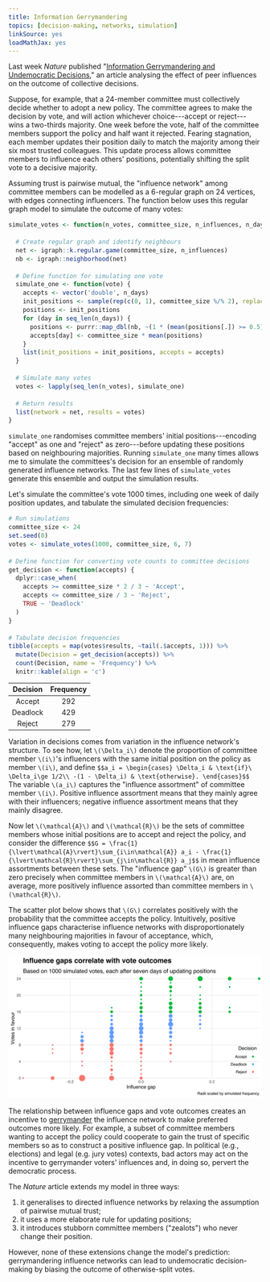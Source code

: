 ```yaml
---
title: Information Gerrymandering
topics: [decision-making, networks, simulation]
linkSource: yes
loadMathJax: yes
---
```


Last week *Nature* published "[Information Gerrymandering and Undemocratic Decisions](https://doi.org/10.1038/s41586-019-1507-6)," an article analysing the effect of peer influences on the outcome of collective decisions.

Suppose, for example, that a 24-member committee must collectively decide whether to adopt a new policy.
The committee agrees to make the decision by vote, and will action whichever choice---accept or reject---wins a two-thirds majority.
One week before the vote, half of the committee members support the policy and half want it rejected.
Fearing stagnation, each member updates their position daily to match the majority among their six most trusted colleagues.
This update process allows committee members to influence each others' positions, potentially shifting the split vote to a decisive majority.

Assuming trust is pairwise mutual, the "influence network" among committee members can be modelled as a 6-regular graph on 24 vertices, with edges connecting influencers.
The function below uses this regular graph model to simulate the outcome of many votes:

```r
simulate_votes <- function(n_votes, committee_size, n_influences, n_days) {
  
  # Create regular graph and identify neighbours
  net <- igraph::k.regular.game(committee_size, n_influences)
  nb <- igraph::neighborhood(net)
  
  # Define function for simulating one vote
  simulate_one <- function(vote) {
    accepts <- vector('double', n_days)
    init_positions <- sample(rep(c(0, 1), committee_size %/% 2), replace = F)
    positions <- init_positions
    for (day in seq_len(n_days)) {
      positions <- purrr::map_dbl(nb, ~(1 * (mean(positions[.]) >= 0.5)))
      accepts[day] <- committee_size * mean(positions)
    }
    list(init_positions = init_positions, accepts = accepts)
  }
  
  # Simulate many votes
  votes <- lapply(seq_len(n_votes), simulate_one)
  
  # Return results
  list(network = net, results = votes)
}
```

`simulate_one` randomises committee members' initial positions---encoding "accept" as one and "reject" as zero---before updating these positions based on neighbouring majorities.
Running `simulate_one` many times allows me to simulate the committees's decision for an ensemble of randomly generated influence networks.
The last few lines of `simulate_votes` generate this ensemble and output the simulation results.

Let's simulate the committee's vote 1000 times, including one week of daily position updates, and tabulate the simulated decision frequencies:

```r
# Run simulations
committee_size <- 24
set.seed(0)
votes <- simulate_votes(1000, committee_size, 6, 7)

# Define function for converting vote counts to committee decisions
get_decision <- function(accepts) {
  dplyr::case_when(
    accepts >= committee_size * 2 / 3 ~ 'Accept',
    accepts <= committee_size / 3 ~ 'Reject',
    TRUE ~ 'Deadlock'
  )
}

# Tabulate decision frequencies
tibble(accepts = map(votes$results, ~tail(.$accepts, 1))) %>%
  mutate(Decision = get_decision(accepts)) %>%
  count(Decision, name = 'Frequency') %>%
  knitr::kable(align = 'c')
```

| Decision | Frequency |
|:--------:|:---------:|
|  Accept  |    292    |
| Deadlock |    429    |
|  Reject  |    279    |

Variation in decisions comes from variation in the influence network's structure.
To see how, let `\(\Delta_i\)` denote the proportion of committee member `\(i\)`'s influencers with the same initial position on the policy as member `\(i\)`, and define
`$$a_i = \begin{cases} \Delta_i & \text{if}\ \Delta_i\ge 1/2\\ -(1 - \Delta_i) & \text{otherwise}. \end{cases}$$`
The variable `\(a_i\)` captures the "influence assortment" of committee member `\(i\)`.
Positive influence assortment means that they mainly agree with their influencers; negative influence assortment means that they mainly disagree.

Now let `\(\mathcal{A}\)` and `\(\mathcal{R}\)` be the sets of committee members whose initial positions are to accept and reject the policy, and consider the difference
`$$G = \frac{1}{\lvert\mathcal{A}\rvert}\sum_{i\in\mathcal{A}} a_i - \frac{1}{\lvert\mathcal{R}\rvert}\sum_{j\in\mathcal{R}} a_j$$`
in mean influence assortments between these sets.
The "influence gap" `\(G\)` is greater than zero precisely when committee members in `\(\mathcal{A}\)` are, on average, more positively influence assorted than committee members in `\(\mathcal{R}\)`.

The scatter plot below shows that `\(G\)` correlates positively with the probability that the committee accepts the policy.
Intuitively, positive influence gaps characterise influence networks with disproportionately many neighbouring majorities in favour of acceptance, which, consequently, makes voting to accept the policy more likely.

![](figures/correlation-1.svg)

The relationship between influence gaps and vote outcomes creates an incentive to [gerrymander](https://en.wikipedia.org/wiki/Gerrymandering) the influence network to make preferred outcomes more likely.
For example, a subset of committee members wanting to accept the policy could cooperate to gain the trust of specific members so as to construct a positive influence gap.
In political (e.g., elections) and legal (e.g. jury votes) contexts, bad actors may act on the incentive to gerrymander voters' influences and, in doing so, pervert the democratic process.

The *Nature* article extends my model in three ways:

1. it generalises to directed influence networks by relaxing the assumption of pairwise mutual trust;
2. it uses a more elaborate rule for updating positions;
3. it introduces stubborn committee members ("zealots") who never change their position.

However, none of these extensions change the model's prediction: gerrymandering influence networks can lead to undemocratic decision-making by biasing the outcome of otherwise-split votes.

